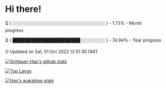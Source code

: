 # Hi there!

⏳ { ░░░░░░░░░░░░░░░░░░░░░░░░░░░░░░ } - 1.73% - Month progress

⏳ { ██████████████████████░░░░░░░░ } - 74.94% - Year progress

⏰ Updated on Sat, 01 Oct 2022 12:51:30 GMT


[![Schlauer-Hax's github stats](https://github-readme-stats.vercel.app/api?username=Schlauer-Hax&show_icons=true&theme=dark&count_private=true)](https://github.com/Schlauer-Hax)


[![Top Langs](https://github-readme-stats.vercel.app/api/top-langs/?username=Schlauer-Hax&layout=compact&theme=dark)](https://github.com/Schlauer-Hax?tab=repositories)


[![Hax's wakatime stats](https://github-readme-stats.vercel.app/api/wakatime?username=Hax&theme=dark)](https://wakatime.com/@Hax)

